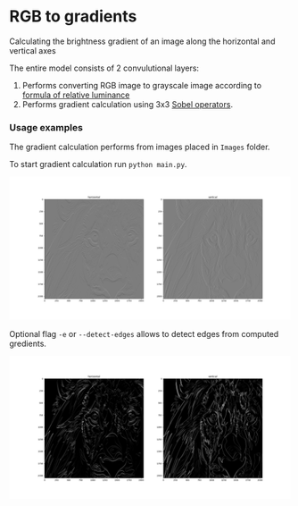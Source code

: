 # RGB to gradients
Calculating the brightness gradient of an image along the horizontal and vertical axes

The entire model consists of 2 convulutional layers:
1. Performs converting RGB image to grayscale image according to [formula of relative luminance](https://en.wikipedia.org/wiki/Relative_luminance)
2. Performs gradient calculation using 3x3 [Sobel operators](https://en.wikipedia.org/wiki/Sobel_operator).

### Usage examples
The gradient calculation performs from images placed in ```Images``` folder. 

To start gradient calculation run ```python main.py```.

![Alt text](https://github.com/jiGApache/RGB_to_gradients/raw/main/Results/Figure_1.png)

Optional flag ```-e``` or ```--detect-edges``` allows to detect edges from computed gredients.

![Alt text](https://github.com/jiGApache/RGB_to_gradients/raw/main/Results/Figure_2.png)